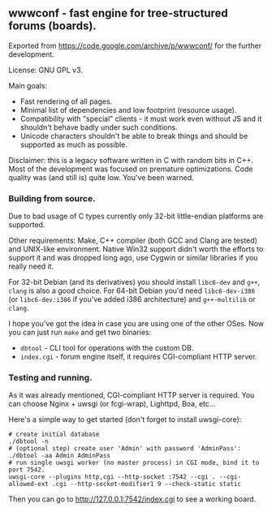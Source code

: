 ## wwwconf - fast engine for tree-structured forums (boards).
Exported from https://code.google.com/archive/p/wwwconf/ for the further development.

License: GNU GPL v3.

Main goals:
* Fast rendering of all pages.
* Minimal list of dependencies and low footprint (resource usage).
* Compatibility with "special" clients - it must work even without JS and it shouldn't behave badly under such conditions.
* Unicode characters shouldn't be able to break things and should be supported as much as possible.

Disclaimer: this is a legacy software written in C with random bits in C++.
Most of the development was focused on premature optimizations.
Code quality was (and still is) quite low. You've been warned.

### Building from source.
Due to bad usage of C types currently only 32-bit little-endian platforms are supported.

Other requirements: Make, C++ compiler (both GCC and Clang are tested) and UNIX-like environment.
Native Win32 support didn't worth the efforts to support it and was dropped long ago,
use Cygwin or similar libraries if you really need it.

For 32-bit Debian (and its derivatives) you should install `libc6-dev` and `g++`,
`clang` is also a good choice. For 64-bit Debian you'd need `libc6-dev-i386`
(or `libc6-dev:i386` if you've added i386 architecture) and `g++-multilib` or `clang`.

I hope you've got the idea in case you are using one of the other OSes.
Now you can just run `make` and get two binaries:
* `dbtool` - CLI tool for operations with the custom DB.
* `index.cgi` - forum engine itself, it requires CGI-compliant HTTP server.

### Testing and running.
As it was already mentioned, CGI-compliant HTTP server is required.
You can choose Nginx + uwsgi (or fcgi-wrap), Lighttpd, Boa, etc...

Here's a simple way to get started (don't forget to install uwsgi-core):
```
# create initial database
./dbtool -n
# (optional step) create user 'Admin' with password 'AdminPass':
./dbtool -aa Admin AdminPass
# run single uwsgi worker (no master process) in CGI mode, bind it to port 7542.
uwsgi-core --plugins http,cgi --http-socket :7542 --cgi . --cgi-allowed-ext .cgi --http-socket-modifier1 9 --check-static static
```
Then you can go to http://127.0.0.1:7542/index.cgi to see a working board.
